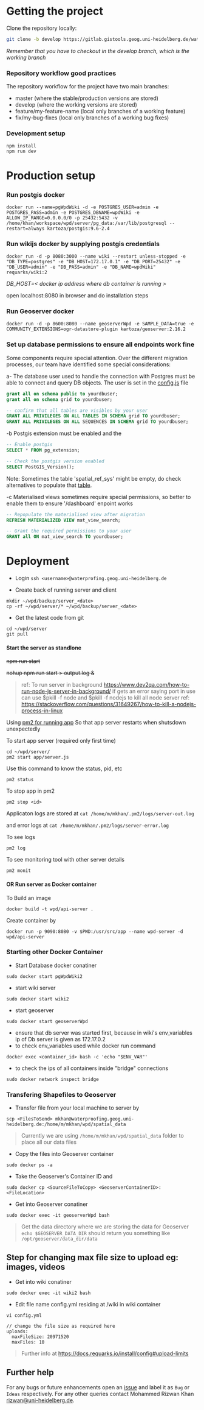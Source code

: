 # Getting the project

Clone the repository locally:

```sh
git clone -b develop https://gitlab.gistools.geog.uni-heidelberg.de/waterproofing-data/webportal_server.git wpd_server
```

*Remember that you have to checkout in the develop branch, which is the working branch*  

### Repository workflow good practices ###

The repository workflow for the project have two main branches:

 * master (where the stable/production versions are stored)
 * develop (where the working versions are stored)
 * feature/my-feature-name (local only branches of a working feature)
 * fix/my-bug-fixes (local only branches of a working bug fixes)

### Development setup
```
npm install
npm run dev
```

# Production setup


### Run postgis docker 

```
docker run --name=pgWpdWiki -d -e POSTGRES_USER=admin -e POSTGRES_PASS=admin -e POSTGRES_DBNAME=wpdWiki -e ALLOW_IP_RANGE=0.0.0.0/0 -p 25432:5432 -v /home/khan/workspace/wpd/server/pg_data:/var/lib/postgresql --restart=always kartoza/postgis:9.6-2.4
```


### Run wikijs docker by supplying postgis credentials

```
docker run -d -p 8080:3000 --name wiki --restart unless-stopped -e "DB_TYPE=postgres" -e "DB_HOST=172.17.0.1" -e "DB_PORT=25432" -e "DB_USER=admin" -e "DB_PASS=admin" -e "DB_NAME=wpdWiki" requarks/wiki:2
```

*DB_HOST=< docker ip address where db container is running >*

open localhost:8080 in browser and do installation steps

### Run Geoserver docker

```
docker run -d -p 8600:8080 --name geoserverWpd -e SAMPLE_DATA=true -e COMMUNITY_EXTENSIONS=ogr-datastore-plugin kartoza/geoserver:2.16.2
```

### Set up database permissions to ensure all endpoints work fine

Some components require special attention. Over the different migration processes, our team have identified some special considerations:

a- The database user used to handle the connection with Postgres must be able to connect and query DB objects. The user is set in the [config.js](./app/config_sample.js) file

```sql
grant all on schema public to yourdbuser;
grant all on schema grid to yourdbuser;

-- confirm that all tables are visibles by your user
GRANT ALL PRIVILEGES ON ALL TABLES IN SCHEMA grid TO yourdbuser;
GRANT ALL PRIVILEGES ON ALL SEQUENCES IN SCHEMA grid TO yourdbuser;
```

-b Postgis extension must be enabled and the

```sql
-- Enable postgis
SELECT * FROM pg_extension;

-- Check the postgis version enabled
SELECT PostGIS_Version();
```
Note: Sometimes the table 'spatial_ref_sys' might be empty, do check alternatives to populate that [table](https://postgis.net/docs/manual-1.4/ch04.html).

-c Materialised views sometimes require special permissions, so better to enable them to ensure '/dashboard' enpoint works

```sql
-- Repopulate the materialised view after migration
REFRESH MATERIALIZED VIEW mat_view_search;

-- Grant the required permissions to your user
GRANT all ON mat_view_search TO yourdbuser;
```

# Deployment

- Login 
`ssh <username>@waterprofing.geog.uni-heidelberg.de`

- Create back of running server and client
```
mkdir ~/wpd/backup/server_<date> 
cp -rf ~/wpd/server/* ~/wpd/backup/server_<date>
```

- Get the latest code from git

```
cd ~/wpd/server
git pull
```

#### Start the server as standlone
~~npm run start~~

~~nohup npm run start > output.log &~~

> ref: To run server in background https://www.dev2qa.com/how-to-run-node-js-server-in-background/
> if gets an error saying port in use can use $pkill -f node and $pkill -f nodejs to kill all node server
> ref: https://stackoverflow.com/questions/31649267/how-to-kill-a-nodejs-process-in-linux

Using [pm2 for running app](https://www.digitalocean.com/community/tutorials/how-to-use-pm2-to-setup-a-node-js-production-environment-on-an-ubuntu-vps) So that app server restarts when shutsdown unexpectedly

To start app server (required only first time)

```
cd ~/wpd/server/
pm2 start app/server.js
```

Use this command to know the status, pid, etc 

```
pm2 status
```

To stop app in pm2 

```
pm2 stop <id>
```

Applicaton logs are stored at `cat /home/m/mkhan/.pm2/logs/server-out.log`

and error logs at `cat /home/m/mkhan/.pm2/logs/server-error.log`

To see logs 

```
pm2 log
```

To see monitoring tool with other server details

```
pm2 monit
```

#### OR Run server as Docker container

To Build an image
```
docker build -t wpd/api-server .
```

Create container by
```
docker run -p 9090:8080 -v $PWD:/usr/src/app --name wpd-server -d wpd/api-server
```

### Starting other Docker Container

- Start Database docker conatiner
```
sudo docker start pgWpdWiki2
```

- start wiki server
```
sudo docker start wiki2
```

- start geoserver 
```
sudo docker start geoserverWpd
```

- ensure that db server was started first, because in wiki's env_variables ip of Db server is given as 172.17.0.2
- to check env_variables used while docker run command 
```
docker exec <container_id> bash -c 'echo "$ENV_VAR"'
```

- to check the ips of all containers inside "bridge" connections 
```
sudo docker network inspect bridge 
```

### Transfering Shapefiles to Geoserver

- Transfer file from your local machine to server by
```
scp <FilesToSend> mkhan@waterproofing.geog.uni-heidelberg.de:/home/m/mkhan/wpd/spatial_data
```

> Currently we are using `/home/m/mkhan/wpd/spatial_data` folder to place all our data files

- Copy the files into Geoserver container
```
sudo docker ps -a
```

- Take the Geoserver's Container ID and 
```
sudo docker cp <SourceFileToCopy> <GeoserverContainerID>:<FileLocation>
```

- Get into Geoserver conatiner
```
sudo docker exec -it geoserverWpd bash
```

> Get the data directory where we are storing the data for Geoserver
> `echo $GEOSERVER_DATA_DIR`
> should return you something like 
> `/opt/geoserver/data_dir/data`

## Step for changing max file size to upload eg: images, videos
- Get into wiki conatiner
```
sudo docker exec -it wiki2 bash
```

- Edit file name config.yml residing at /wiki in wiki container
```
vi config.yml

// change the file size as required here
uploads:      
  maxFileSize: 20971520
  maxFiles: 10 
```

> Further info at https://docs.requarks.io/install/config#upload-limits

## Further help

For any bugs or future enhancements open an [issue](https://gitlab.gistools.geog.uni-heidelberg.de/waterproofing-data/webportal_server/-/issues) and label it as `Bug` or `Ideas` respectively. For any other queries contact Mohammed Rizwan Khan <rizwan@uni-heidelberg.de>.
